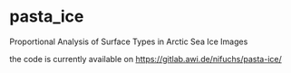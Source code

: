 # pasta_ice
Proportional Analysis of Surface Types in Arctic Sea Ice Images

the code is currently available on https://gitlab.awi.de/nifuchs/pasta-ice/
